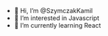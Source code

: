 - 👋 Hi, I’m @SzymczakKamil
- 👀 I’m interested in Javascript
- 🌱 I’m currently learning React


<!---
SzymczakKamil/SzymczakKamil is a ✨ special ✨ repository because its `README.md` (this file) appears on your GitHub profile.
You can click the Preview link to take a look at your changes.
--->
